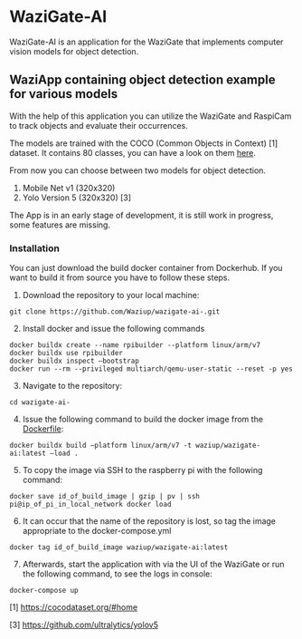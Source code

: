 # WaziGate-AI

WaziGate-AI is an application for the WaziGate that implements computer vision models for object detection.  

## WaziApp containing object detection example for various models

With the help of this application you can utilize the WaziGate and RaspiCam to track objects and evaluate their occurrences.

The models are trained with the COCO (Common Objects in Context) [1] dataset. It contains 80 classes, you can have a look on them [here](coco_tiny_yolov5/labelmap.txt "labelmap.txt"). 

From now you can choose between two models for object detection.

1. Mobile Net v1 (320x320)
2. Yolo Version 5 (320x320) [3]

The App is in an early stage of development, it is still work in progress, some features are missing.

### Installation

You can just download the build docker container from Dockerhub.
If you want to build it from source you have to follow these steps.

1. Download the repository to your local machine:

```
git clone https://github.com/Waziup/wazigate-ai-.git
```

2. Install docker and issue the following commands

```
docker buildx create --name rpibuilder --platform linux/arm/v7
docker buildx use rpibuilder 
docker buildx inspect –bootstrap
docker run --rm --privileged multiarch/qemu-user-static --reset -p yes
```

3. Navigate to the repository:

```
cd wazigate-ai-
```

4. Issue the following command to build the docker image from the [Dockerfile](Dockerfile "Dockerfile"):

```
docker buildx build –platform linux/arm/v7 -t waziup/wazigate-ai:latest –load .
```

5. To copy the image via SSH to the raspberry pi with the following command:

```
docker save id_of_build_image | gzip | pv | ssh pi@ip_of_pi_in_local_network docker load
```

6. It can occur that the name of the repository is lost, so tag the image appropriate to the docker-compose.yml

```
docker tag id_of_build_image waziup/wazigate-ai:latest
```

7. Afterwards, start the application with via the UI of the WaziGate or run the following command, to see the logs in console:

```
docker-compose up
```


[1] https://cocodataset.org/#home

[3] https://github.com/ultralytics/yolov5
